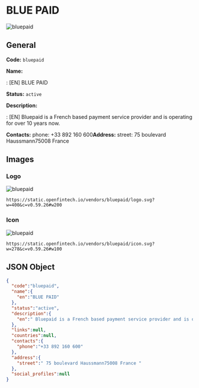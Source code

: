
# BLUE PAID 
![bluepaid](https://static.openfintech.io/vendors/bluepaid/logo.svg?w=400&c=v0.59.26#w200)  

## General 
 
**Code:** `bluepaid` 
 
**Name:** 
 
:	[EN] BLUE PAID 
 
**Status:** `active` 
 
**Description:** 
 
: [EN]  Bluepaid is a French based payment service provider and is operating for over 10 years now.  
 
**Contacts:** 
phone: +33 892 160 600**Address:** 
street:  75 boulevard Haussmann75008 France  

## Images 

### Logo 
 
![bluepaid](https://static.openfintech.io/vendors/bluepaid/logo.svg?w=400&c=v0.59.26#w200)  

```
https://static.openfintech.io/vendors/bluepaid/logo.svg?w=400&c=v0.59.26#w200
```  

### Icon 
 
![bluepaid](https://static.openfintech.io/vendors/bluepaid/icon.svg?w=278&c=v0.59.26#w100)  

```
https://static.openfintech.io/vendors/bluepaid/icon.svg?w=278&c=v0.59.26#w100
```  

## JSON Object 

```json
{
  "code":"bluepaid",
  "name":{
    "en":"BLUE PAID"
  },
  "status":"active",
  "description":{
    "en":" Bluepaid is a French based payment service provider and is operating for over 10 years now. "
  },
  "links":null,
  "countries":null,
  "contacts":{
    "phone":"+33 892 160 600"
  },
  "address":{
    "street":" 75 boulevard Haussmann75008 France "
  },
  "social_profiles":null
}
```  
